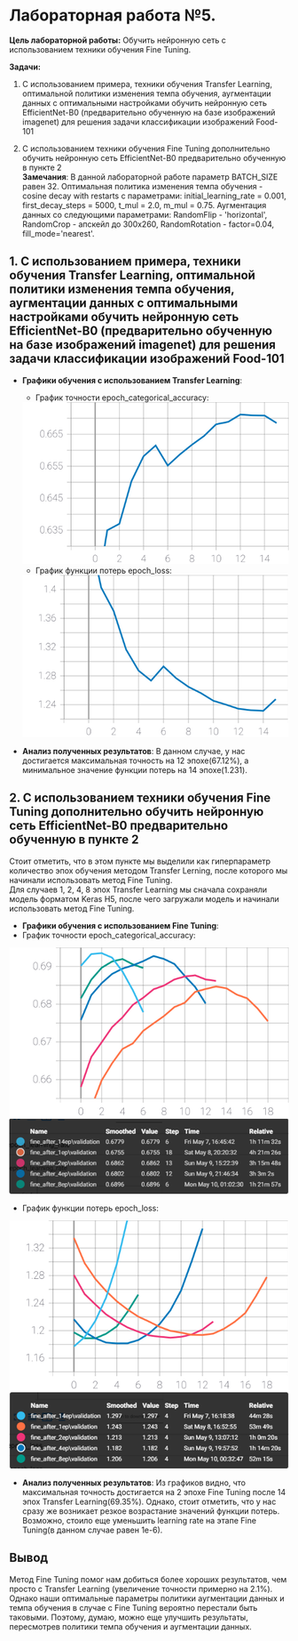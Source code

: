# Лабораторная работа №5.
**Цель лабораторной работы:**
Обучить нейронную сеть с использованием техники
обучения Fine Tuning.

**Задачи:**
1. С использованием примера, техники обучения Transfer Learning,
оптимальной политики изменения темпа обучения, аугментации данных с
оптимальными настройками обучить нейронную сеть EfficientNet-B0
(предварительно обученную на базе изображений imagenet) для решения задачи
классификации изображений Food-101 

2. С использованием техники обучения Fine Tuning дополнительно обучить
нейронную сеть EfficientNet-B0 предварительно обученную в пункте 2  
**Замечания**: В данной лабораторной работе параметр BATCH_SIZE равен 32. Оптимальная политика изменения темпа обучения - cosine decay with restarts с параметрами: initial_learning_rate = 0.001, first_decay_steps = 5000, t_mul = 2.0, m_mul = 0.75. Аугментация данных со следующими параметрами: RandomFlip - 'horizontal', RandomCrop - апскейл до 300x260, RandomRotation - factor=0.04, fill_mode='nearest'.

## 1. С использованием примера, техники обучения Transfer Learning, оптимальной политики изменения темпа обучения, аугментации данных с оптимальными настройками обучить нейронную сеть EfficientNet-B0 (предварительно обученную на базе изображений imagenet) для решения задачи классификации изображений Food-101 
* **Графики обучения с использованием Transfer Learning**:  
   * График точности epoch_categorical_accuracy:
   <img src="./graphs/trans_all_accuracy.svg">
 
   * График функции потерь epoch_loss:
   <img src="./graphs/trans_all_loss.svg">
   
 * **Анализ полученных результатов**: В данном случае, у нас достигается максимальная точность на 12 эпохе(67.12%), а минимальное значение функции потерь на 14 эпохе(1.231).
## 2. С использованием техники обучения Fine Tuning дополнительно обучить нейронную сеть EfficientNet-B0 предварительно обученную в пункте 2
  Стоит отметить, что в этом пункте мы выделили как гиперпараметр количество эпох обучения методом Transfer Lerning, после которого мы начинали использовать метод Fine Tuning.  
  Для случаев 1, 2, 4, 8 эпох Transfer Learning мы сначала сохраняли модель форматом Keras H5, после чего загружали модель и начинали использовать метод Fine Tuning. 
  * **Графики обучения с использованием Fine Tuning**:  
   * График точности epoch_categorical_accuracy:
   <img src="./graphs/fine_all_accuracy.svg">
   <img src="./graphs/fine_all_accuracy_legend.png">
 
   * График функции потерь epoch_loss:
   <img src="./graphs/fine_all_loss.svg">
   <img src="./graphs/fine_all_loss_legend.png">
   
 * **Анализ полученных результатов**: Из графиков видно, что максимальная точность достигается на 2 эпохе Fine Tuning после 14 эпох Transfer Learning(69.35%). Однако, стоит отметить, что у нас сразу же возникает резкое возрастание значений функции потерь. Возможно, стоило еще уменьшить learning rate на этапе Fine Tuning(в данном случае равен 1e-6).
## Вывод
Метод Fine Tuning помог нам добиться более хороших результатов, чем просто с Transfer Learning (увеличение точности примерно на 2.1%). Однако наши оптимальные параметры политики аугментации данных и темпа обучения в случае с Fine Tuning вероятно перестали быть таковыми. Поэтому, думаю, можно еще улучшить результаты, пересмотрев политики темпа обучения и аугментации данных.

